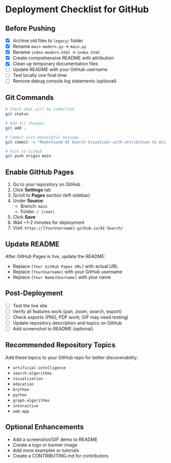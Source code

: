 # Deployment Checklist for GitHub

## Before Pushing

- [x] Archive old files to `legacy/` folder
- [x] Rename `main-modern.py` → `main.py`
- [x] Rename `index-modern.html` → `index.html`
- [x] Create comprehensive README with attribution
- [x] Clean up temporary documentation files
- [ ] Update README with your GitHub username
- [ ] Test locally one final time
- [ ] Remove debug console.log statements (optional)

## Git Commands

```bash
# Check what will be committed
git status

# Add all changes
git add .

# Commit with meaningful message
git commit -m "Modernized AI Search Visualizer with attribution to Ali Elganzory"

# Push to GitHub
git push origin main
```

## Enable GitHub Pages

1. Go to your repository on GitHub
2. Click **Settings** tab
3. Scroll to **Pages** section (left sidebar)
4. Under **Source**:
   - Branch: `main`
   - Folder: `/ (root)`
5. Click **Save**
6. Wait ~1-2 minutes for deployment
7. Visit: `https://[YourUsername].github.io/AI-Search/`

## Update README

After GitHub Pages is live, update the README:
- Replace `[Your GitHub Pages URL]` with actual URL
- Replace `[YourUsername]` with your GitHub username
- Replace `[Your Name/Username]` with your name

## Post-Deployment

- [ ] Test the live site
- [ ] Verify all features work (pan, zoom, search, export)
- [ ] Check exports (PNG, PDF work; GIF may need testing)
- [ ] Update repository description and topics on GitHub
- [ ] Add screenshot to README (optional)

## Recommended Repository Topics

Add these topics to your GitHub repo for better discoverability:

- `artificial-intelligence`
- `search-algorithms`
- `visualization`
- `education`
- `brython`
- `python`
- `graph-algorithms`
- `interactive`
- `web-app`

## Optional Enhancements

- Add a screenshot/GIF demo to README
- Create a logo or banner image
- Add more examples or tutorials
- Create a CONTRIBUTING.md for contributors
